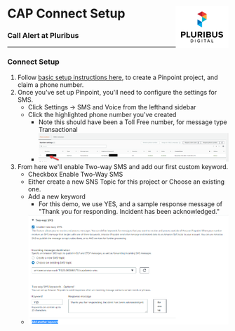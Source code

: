 # CAP Connect Setup  <a href="https://pluribusdigital.com" target="_blank"><img align="right" src="pb-logo-maintransparent.svg" width="120" alt="Pluribus Digital Logo" ></a>
### Call Alert at Pluribus
____
### Connect Setup
1. Follow [basic setup instructions here](https://docs.aws.amazon.com/pinpoint/latest/developerguide/tutorials-two-way-sms-part-1.html), to create a Pinpoint project, and claim a phone number.
2. Once you've set up Pinpoint, you'll need to configure the settings for SMS.
    - Click Settings -> SMS and Voice from the lefthand sidebar
    - Click the highlighted phone number you've created
        - Note this should have been a Toll Free number, for message type Transactional
        - ![Screenshot of Settings](pinpoint-settings-phnum.png)
3. From here we'll enable Two-way SMS and add our first custom keyword.
    - Checkbox Enable Two-Way SMS
    - Either create a new SNS Topic for this project or Choose an existing one.
    - Add a new keyword
        - For this demo, we use YES, and a sample response message of "Thank you for responding. Incident has been acknowledged."
    - ![Screenshot of Settings](pinpoint-2way-enable.png)